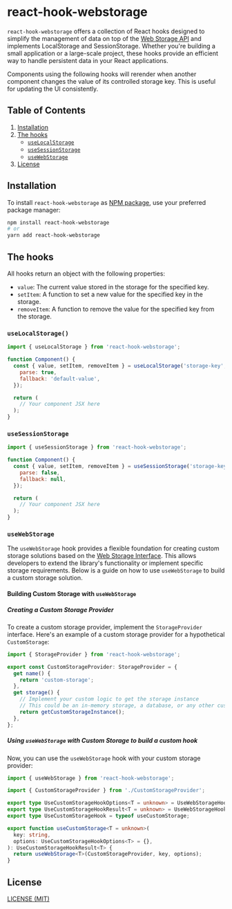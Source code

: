 # react-hook-webstorage

`react-hook-webstorage` offers a collection of React hooks designed to simplify the management of data on top of the [Web Storage API](https://developer.mozilla.org/en-US/docs/Web/API/Web_Storage_API) and implements LocalStorage and SessionStorage. Whether you're building a small application or a large-scale project, these hooks provide an efficient way to handle persistent data in your React applications.

Components using the following hooks will rerender when another component changes the value of its controlled storage key. This is useful for updating the UI consistently.

## Table of Contents

1. [Installation](#installation)
2. [The hooks](#the-hooks)
   - [`useLocalStorage`](#uselocalstorage)
   - [`useSessionStorage`](#usesessionstorage)
   - [`useWebStorage`](#usewebstorage)
3. [License](#license)

## Installation

To install `react-hook-webstorage` as [NPM package](https://www.npmjs.com/package/react-hook-webstorage), use your preferred package manager:

```bash
npm install react-hook-webstorage
# or
yarn add react-hook-webstorage
```

## The hooks

All hooks return an object with the following properties:

- `value`: The current value stored in the storage for the specified key.
- `setItem`: A function to set a new value for the specified key in the storage.
- `removeItem`: A function to remove the value for the specified key from the storage.

### `useLocalStorage()`

```jsx
import { useLocalStorage } from 'react-hook-webstorage';

function Component() {
  const { value, setItem, removeItem } = useLocalStorage('storage-key', {
    parse: true,
    fallback: 'default-value',
  });

  return (
    // Your component JSX here
  );
}
```

### `useSessionStorage`

```jsx
import { useSessionStorage } from 'react-hook-webstorage';

function Component() {
  const { value, setItem, removeItem } = useSessionStorage('storage-key', {
    parse: false,
    fallback: null,
  });

  return (
    // Your component JSX here
  );
}
```

### `useWebStorage`

The `useWebStorage` hook provides a flexible foundation for creating custom storage solutions based on the [Web Storage Interface](https://developer.mozilla.org/en-US/docs/Web/API/Web_Storage_API). This allows developers to extend the library's functionality or implement specific storage requirements. Below is a guide on how to use `useWebStorage` to build a custom storage solution.

#### Building Custom Storage with `useWebStorage`

##### Creating a Custom Storage Provider

To create a custom storage provider, implement the `StorageProvider` interface.
Here's an example of a custom storage provider for a hypothetical `CustomStorage`:

```typescript
import { StorageProvider } from 'react-hook-webstorage';

export const CustomStorageProvider: StorageProvider = {
  get name() {
    return 'custom-storage';
  },
  get storage() {
    // Implement your custom logic to get the storage instance
    // This could be an in-memory storage, a database, or any other custom solution
    return getCustomStorageInstance();
  },
};
```

##### Using `useWebStorage` with Custom Storage to build a custom hook

Now, you can use the `useWebStorage` hook with your custom storage provider:

```typescript
import { useWebStorage } from 'react-hook-webstorage';

import { CustomStorageProvider } from './CustomStorageProvider';

export type UseCustomStorageHookOptions<T = unknown> = UseWebStorageHookOptions<T>;
export type UseCustomStorageHookResult<T = unknown> = UseWebStorageHookResult<T>;
export type UseCustomStorageHook = typeof useCustomStorage;

export function useCustomStorage<T = unknown>(
  key: string,
  options: UseCustomStorageHookOptions<T> = {},
): UseCustomStorageHookResult<T> {
  return useWebStorage<T>(CustomStorageProvider, key, options);
}
```

## License

[LICENSE (MIT)](./LICENSE)
